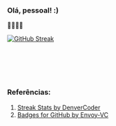 ### Olá, pessoal! :)
👨🏽‍💻🎵


[![GitHub Streak](http://github-readme-streak-stats.herokuapp.com?user=rodolforicardotech&theme=dark&date_format=M%20j%5B%2C%20Y%5D)](https://git.io/streak-stats)

<!--
**rodolforicardotech/rodolforicardotech** is a ✨ _special_ ✨ repository because its `README.md` (this file) appears on your GitHub profile.

Here are some ideas to get you started:

- 🔭 I’m currently working on ...
- 🌱 I’m currently learning ...
- 👯 I’m looking to collaborate on ...
- 🤔 I’m looking for help with ...
- 💬 Ask me about ...
- 📫 How to reach me: ...
- 😄 Pronouns: ...
- ⚡ Fun fact: ...
-->








<br/>
<br/>
<br/>
<br/>

### Referências:
<ol>
  <li><a href="https://github.com/DenverCoder1/github-readme-streak-stats">Streak Stats by DenverCoder</a></li>
  <li><a href="https://github.com/Envoy-VC/Badges-for-GitHub">Badges for GitHub by Envoy-VC</a></li>
</ol>
